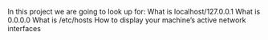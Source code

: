 In this project we are going to look up for:
What is localhost/127.0.0.1
What is 0.0.0.0
What is /etc/hosts
How to display your machine’s active network interfaces
